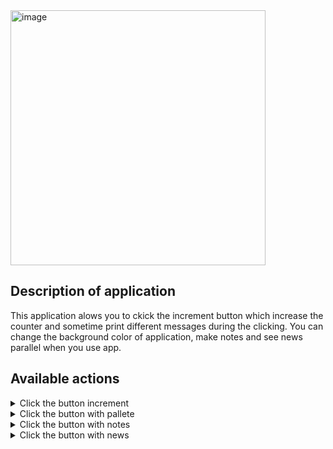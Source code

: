 <img width="408" alt="image" src="https://user-images.githubusercontent.com/61533809/210195324-18c30e8b-ffd7-41ca-97fc-13aa4dc0ac03.png">

## Description of application

This application alows you to ckick the increment button which increase the counter and sometime print different messages during the clicking. You can change the background color of application, make notes and see news parallel when you use app.

## Available actions
<details>
  <summary> Click the button increment
</summary>
  <pre><code lang="">
  <img width="93" alt="image" src="https://user-images.githubusercontent.com/61533809/210197278-1acf1942-f83f-4078-afca-490e29f90c0c.png">
  
This operation will increase the counter and sometimes print different messages in the top-center side.\
<img width="334" alt="image" src="https://user-images.githubusercontent.com/61533809/210196847-f3ca2808-9f52-4102-a365-a171c761cc0c.png">
</code></pre>
</details>


<details>
  <summary> Click the button with pallete 
</summary>
  <pre><code lang="">
  <img width="100" alt="image" src="https://user-images.githubusercontent.com/61533809/210197323-c5a0bdaa-ccd0-4f85-96bf-80fbce377de0.png">
  
This operation will change the background color with your settings.
Example:
  Was:
<img width="354" alt="image" src="https://user-images.githubusercontent.com/61533809/210197098-b42fceeb-0484-43f3-ba14-c282b214d715.png">
  
 Has become:
<img width="359" alt="image" src="https://user-images.githubusercontent.com/61533809/210197142-e9303300-84eb-4298-9598-14b7fe9ff4ab.png">
</code></pre>
</details>


<details>
  <summary> Click the button with notes 
</summary>
  <pre><code lang="">
  <img width="93" alt="image" src="https://user-images.githubusercontent.com/61533809/210197448-bd36c1c8-2aa2-43b9-9a03-114fe8f5f095.png">
  
You can make your notes if you click this button
Example:
  Was:
<img width="326" alt="image" src="https://user-images.githubusercontent.com/61533809/210197526-1aa07daa-914a-4e6e-a2f1-37c06ddbbb1f.png">
  
 Has become:
<img width="365" alt="image" src="https://user-images.githubusercontent.com/61533809/210197569-6beffa3e-068c-4de2-b0e4-623dd27df14a.png">
</code></pre>
</details>


<details>
  <summary> Click the button with news
</summary>
  <pre><code lang="">
  <img width="76" alt="image" src="https://user-images.githubusercontent.com/61533809/210197618-bd650624-5663-4efa-9559-6dc928af6a19.png">
  
You can show news if you click this button
Example:
  Was:
<img width="352" alt="image" src="https://user-images.githubusercontent.com/61533809/210197669-aa1baceb-32ed-41a7-8002-bdaef499f5c1.png">
  
 Has become:
<img width="369" alt="image" src="https://user-images.githubusercontent.com/61533809/210197654-292bf5a0-c214-464c-b320-8081f856ed8a.png">
</code></pre>
</details>
